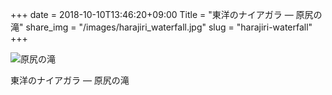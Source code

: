 +++
date  = 2018-10-10T13:46:20+09:00
Title = "東洋のナイアガラ ― 原尻の滝"
share_img = "/images/harajiri_waterfall.jpg"
slug = "harajiri-waterfall"
+++

![原尻の滝](/images/harajiri_waterfall.jpg)
<p class="caption">東洋のナイアガラ ― 原尻の滝</p>